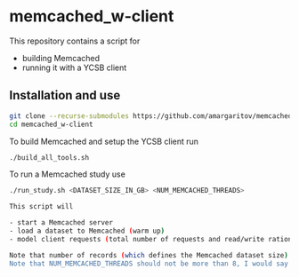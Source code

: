 # memcached_w-client

This repository contains a script for 
- building Memcached 
- running it with a YCSB client

## Installation and use 

```bash 
git clone --recurse-submodules https://github.com/amargaritov/memcached_w-client.git
cd memcached_w-client
```

To build Memcached and setup the YCSB client run
```bash
./build_all_tools.sh 
```

To run a Memcached study use 
```bash 
./run_study.sh <DATASET_SIZE_IN_GB> <NUM_MEMCACHED_THREADS>

This script will 

- start a Memcached server
- load a dataset to Memcached (warm up)
- model client requests (total number of requests and read/write ration can be set in client_conf_default)

Note that number of records (which defines the Memcached dataset size) is set through a parameter of ./run_study.sh, don't change it in client_conf_default).
Note that NUM_MEMCACHED_THREADS should not be more than 8, I would say the good value is 4.
